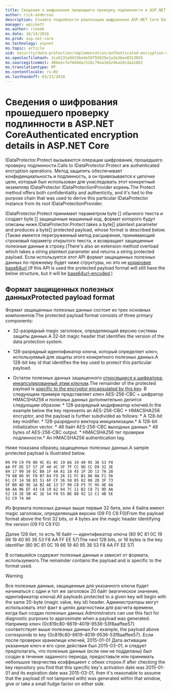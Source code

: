 ```yaml
---
title: Сведения о шифрования прошедшего проверку подлинности в ASP.NET Core
author: rick-anderson
description: Узнайте подробности реализации шифрования ASP.NET Core Data Protection проверку подлинности.
manager: wpickett
ms.author: riande
ms.date: 10/14/2016
ms.prod: asp.net-core
ms.technology: aspnet
ms.topic: article
uid: security/data-protection/implementation/authenticated-encryption-details
ms.openlocfilehash: 3ca5231e84156ede59793825e1a3e3bea0313055
ms.sourcegitcommit: 48beecfe749ddac52bc79aa3eb246a2dcdaa1862
ms.translationtype: MT
ms.contentlocale: ru-RU
ms.lasthandoff: 03/22/2018
---
```

# <a name="authenticated-encryption-details-in-aspnet-core"></a><span data-ttu-id="46512-103">Сведения о шифрования прошедшего проверку подлинности в ASP.NET Core</span><span class="sxs-lookup"><span data-stu-id="46512-103">Authenticated encryption details in ASP.NET Core</span></span>

<a name="data-protection-implementation-authenticated-encryption-details"></a>

<span data-ttu-id="46512-104">IDataProtector.Protect вызываются операции шифрования, прошедшего проверку подлинности.</span><span class="sxs-lookup"><span data-stu-id="46512-104">Calls to IDataProtector.Protect are authenticated encryption operations.</span></span> <span data-ttu-id="46512-105">Метод защитить обеспечивает конфиденциальность и подлинность, а он привязывается к цепочке цели, который был использован для унаследовать этот конкретный экземпляр IDataProtector IDataProtectionProvider корень.</span><span class="sxs-lookup"><span data-stu-id="46512-105">The Protect method offers both confidentiality and authenticity, and it's tied to the purpose chain that was used to derive this particular IDataProtector instance from its root IDataProtectionProvider.</span></span>

<span data-ttu-id="46512-106">IDataProtector.Protect принимает параметром byte [] обычного текста и создает byte [] защищенные машинный код, формат которого будут описаны ниже.</span><span class="sxs-lookup"><span data-stu-id="46512-106">IDataProtector.Protect takes a byte[] plaintext parameter and produces a byte[] protected payload, whose format is described below.</span></span> <span data-ttu-id="46512-107">(Также имеется перегруженный метод расширения, принимающий строковый параметр открытого текста, и возвращает защищенные полезные данные в строку.</span><span class="sxs-lookup"><span data-stu-id="46512-107">(There's also an extension method overload which takes a string plaintext parameter and returns a string protected payload.</span></span> <span data-ttu-id="46512-108">Если используется этот API формат защищенных полезных данных по-прежнему будет ниже структуры, но это не [кодировке base64url](https://tools.ietf.org/html/rfc4648#section-5).)</span><span class="sxs-lookup"><span data-stu-id="46512-108">If this API is used the protected payload format will still have the below structure, but it will be [base64url-encoded](https://tools.ietf.org/html/rfc4648#section-5).)</span></span>

## <a name="protected-payload-format"></a><span data-ttu-id="46512-109">Формат защищенных полезных данных</span><span class="sxs-lookup"><span data-stu-id="46512-109">Protected payload format</span></span>

<span data-ttu-id="46512-110">Формат защищенных полезных данных состоит из трех основных компонентов:</span><span class="sxs-lookup"><span data-stu-id="46512-110">The protected payload format consists of three primary components:</span></span>

* <span data-ttu-id="46512-111">32-разрядный magic заголовок, определяющий версию системы защиты данных.</span><span class="sxs-lookup"><span data-stu-id="46512-111">A 32-bit magic header that identifies the version of the data protection system.</span></span>

* <span data-ttu-id="46512-112">128-разрядный идентификатор ключа, который определяет ключ, используемый для защиты этого конкретного полезных данных.</span><span class="sxs-lookup"><span data-stu-id="46512-112">A 128-bit key id that identifies the key used to protect this particular payload.</span></span>

* <span data-ttu-id="46512-113">Остаток полезных данных защищенного [относящиеся к шифратора, инкапсулированный этим ключом](xref:security/data-protection/implementation/subkeyderivation#data-protection-implementation-subkey-derivation).</span><span class="sxs-lookup"><span data-stu-id="46512-113">The remainder of the protected payload is [specific to the encryptor encapsulated by this key](xref:security/data-protection/implementation/subkeyderivation#data-protection-implementation-subkey-derivation).</span></span> <span data-ttu-id="46512-114">В следующем примере представляет ключ AES-256-CBC + шифратор HMACSHA256 и полезных данных дополнительно делится следующим образом: \* 128-разрядный модификатор ключей.</span><span class="sxs-lookup"><span data-stu-id="46512-114">In the example below the key represents an AES-256-CBC + HMACSHA256 encryptor, and the payload is further subdivided as follows: \* A 128-bit key modifier.</span></span> <span data-ttu-id="46512-115">\* 128-разрядного вектора инициализации.</span><span class="sxs-lookup"><span data-stu-id="46512-115">\* A 128-bit initialization vector.</span></span> <span data-ttu-id="46512-116">\* 48 байт AES-256-CBC выходных данных.</span><span class="sxs-lookup"><span data-stu-id="46512-116">\* 48 bytes of AES-256-CBC output.</span></span> <span data-ttu-id="46512-117">\* HMACSHA256 тег проверки подлинности.</span><span class="sxs-lookup"><span data-stu-id="46512-117">\* An HMACSHA256 authentication tag.</span></span>

<span data-ttu-id="46512-118">Ниже показана образец защищенных полезных данных.</span><span class="sxs-lookup"><span data-stu-id="46512-118">A sample protected payload is illustrated below.</span></span>

```
09 F0 C9 F0 80 9C 81 0C 19 66 19 40 95 36 53 F8
AA FF EE 57 57 2F 40 4C 3F 7F CC 9D CC D9 32 3E
84 17 99 16 EC BA 1F 4A A1 18 45 1F 2D 13 7A 28
79 6B 86 9C F8 B7 84 F9 26 31 FC B1 86 0A F1 56
61 CF 14 58 D3 51 6F CF 36 50 85 82 08 2D 3F 73
5F B0 AD 9E 1A B2 AE 13 57 90 C8 F5 7C 95 4E 6A
8A AA 06 EF 43 CA 19 62 84 7C 11 B2 C8 71 9D AA
52 19 2E 5B 4C 1E 54 F0 55 BE 88 92 12 C1 4B 5E
52 C9 74 A0
```

<span data-ttu-id="46512-119">Из формата полезных данных выше первые 32 бита, или 4 байта имеют magic заголовок, определяющая версию (09 F0 C9 F0)</span><span class="sxs-lookup"><span data-stu-id="46512-119">From the payload format above the first 32 bits, or 4 bytes are the magic header identifying the version (09 F0 C9 F0)</span></span>

<span data-ttu-id="46512-120">Далее 128 бит, то есть 16 байт — идентификатор ключа (80 9C 81 0C 19 66 19 40 95 36 53 F8 AA FF EE 57)</span><span class="sxs-lookup"><span data-stu-id="46512-120">The next 128 bits, or 16 bytes is the key identifier (80 9C 81 0C 19 66 19 40 95 36 53 F8 AA FF EE 57)</span></span>

<span data-ttu-id="46512-121">В оставшейся содержит полезные данные и зависит от формата, используемого.</span><span class="sxs-lookup"><span data-stu-id="46512-121">The remainder contains the payload and is specific to the format used.</span></span>

>[!WARNING]
> <span data-ttu-id="46512-122">Все полезные данные, защищенные для указанного ключа будет начинаться с один и тот же заголовок 20 байт (магическое значение, идентификатор ключа).</span><span class="sxs-lookup"><span data-stu-id="46512-122">All payloads protected to a given key will begin with the same 20-byte (magic value, key id) header.</span></span> <span data-ttu-id="46512-123">Администраторы могут использовать этот факт в целях диагностики для расчета времени, когда был создан полезных данных.</span><span class="sxs-lookup"><span data-stu-id="46512-123">Administrators can use this fact for diagnostic purposes to approximate when a payload was generated.</span></span> <span data-ttu-id="46512-124">Например ключ {0c819c80-6619-4019-9536-53f8aaffee57} соответствует выше полезных данных.</span><span class="sxs-lookup"><span data-stu-id="46512-124">For example, the payload above corresponds to key {0c819c80-6619-4019-9536-53f8aaffee57}.</span></span> <span data-ttu-id="46512-125">Если после проверки хранилище ключей, 2015-01-01 Дата активации указанные ключ и его срок действия был 2015-03-01, и следует предполагать, что полезные данные (если они не подделаны) был создан в течение заданного периода, предоставьте или принимать небольшое творчества коэффициент с обеих сторон.</span><span class="sxs-lookup"><span data-stu-id="46512-125">If after checking the key repository you find that this specific key's activation date was 2015-01-01 and its expiration date was 2015-03-01, then it's reasonable to assume that the payload (if not tampered with) was generated within that window, give or take a small fudge factor on either side.</span></span>

